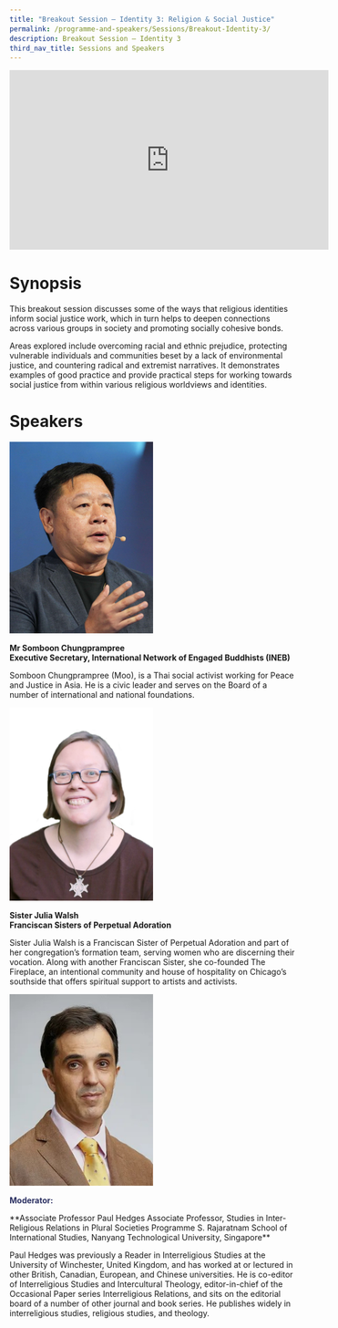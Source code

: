 ```yaml
---
title: "Breakout Session – Identity 3: Religion & Social Justice"
permalink: /programme-and-speakers/Sessions/Breakout-Identity-3/
description: Breakout Session – Identity 3
third_nav_title: Sessions and Speakers
---
```


<div class="bp-youtube">

<iframe width="560" height="315" src="https://www.youtube.com/embed/oSEmti8idSw" title="YouTube video player" frameborder="0" allow="accelerometer; autoplay; clipboard-write; encrypted-media; gyroscope; picture-in-picture" allowfullscreen></iframe>

</div>

# Synopsis
This breakout session discusses some of the ways that religious identities inform social justice work, which in turn helps to deepen connections across various groups in society and promoting socially cohesive bonds. 

Areas explored include overcoming racial and ethnic prejudice, protecting vulnerable individuals and communities beset by a lack of environmental justice, and countering radical and extremist narratives. It demonstrates examples of good practice and provide practical steps for working towards social justice from within various religious worldviews and identities.
# Speakers
<img src="/images/Somboon%20Chungprampree.jpg"
     style="width:50%" />

**Mr Somboon Chungprampree  
Executive Secretary, International Network of Engaged Buddhists (INEB)**

Somboon Chungprampree (Moo), is a Thai social activist working for Peace and Justice in Asia. He is a civic leader and serves on the Board of a number of international and national foundations.

<img src="/images/Julia%20Walsh.png"
     style="width:50%" />

**Sister Julia Walsh  
Franciscan Sisters of Perpetual Adoration**

Sister Julia Walsh is a Franciscan Sister of Perpetual Adoration and part of her congregation’s formation team, serving women who are discerning their vocation. Along with another Franciscan Sister, she co-founded The Fireplace, an intentional community and house of hospitality on Chicago’s southside that offers spiritual support to artists and activists.

<img src="/images/Paul%20Hedges.jpg"
     style="width:50%" />

<p style="color:#2B3062"><b>Moderator:</b></p>**Associate Professor Paul Hedges  
Associate Professor, Studies in Inter-Religious Relations in Plural Societies Programme  
S. Rajaratnam School of International Studies, Nanyang Technological University, Singapore**

Paul Hedges was previously a Reader in Interreligious Studies at the University of Winchester, United Kingdom, and has worked at or lectured in other British, Canadian, European, and Chinese universities. He is co-editor of Interreligious Studies and Intercultural Theology, editor-in-chief of the Occasional Paper series Interreligious Relations, and sits on the editorial board of a number of other journal and book series. He publishes widely in interreligious studies, religious studies, and theology.
